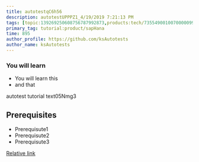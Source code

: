 ```yaml
---
title: autotestqC6h56
description: autotestUPPPZ1_4/19/2019 7:21:13 PM
tags: [topic:139269250608756787992873,products:tech/73554900100700000996,tutorial:experience/advanced]
primary_tag: tutorial:product/sapHana
time: 895
author_profile: https://github.com/ksAutotests
author_name: ksAutotests
---
```

### You will learn
- You will learn this
- and that

autotest tutorial text05Nmg3

## Prerequisites
- Prerequisute1
- Prerequisute2
- Prerequisute3

[Relative link](autotest_tutorialnb02xp)
